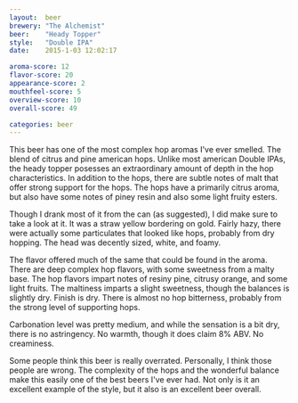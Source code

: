 ```yaml
---
layout:  beer
brewery: "The Alchemist"
beer:    "Heady Topper"
style:   "Double IPA"
date:    2015-1-03 12:02:17

aroma-score: 12
flavor-score: 20
appearance-score: 2
mouthfeel-score: 5
overview-score: 10
overall-score: 49

categories: beer
---
```


This beer has one of the most complex hop aromas I've ever smelled. The blend of citrus and pine american hops. Unlike most american Double IPAs, the heady topper posesses an extraordinary amount of depth in the hop characteristics. In addition to the hops, there are subtle notes of malt that offer strong support for the hops. The hops have a primarily citrus aroma, but also have some notes of piney resin and also some light fruity esters.

Though I drank most of it from the can (as suggested), I did make sure to take a look at it. It was a straw yellow bordering on gold. Fairly hazy, there were actually some particulates that looked like hops, probably from dry hopping. The head was decently sized, white, and foamy.

The flavor offered much of the same that could be found in the aroma. There are deep complex hop flavors, with some sweetness from a malty base. The hop flavors impart notes of resiny pine, citrusy orange, and some light fruits. The maltiness imparts a slight sweetness, though the balances is slightly dry. Finish is dry. There is almost no hop bitterness, probably from the strong level of supporting hops.

Carbonation level was pretty medium, and while the sensation is a bit dry, there is no astringency. No warmth, though it does claim 8% ABV. No creaminess.

Some people think this beer is really overrated. Personally, I think those people are wrong. The complexity of the hops and the wonderful balance make this easily one of the best beers I've ever had. Not only is it an excellent example of the style, but it also is an excellent beer overall.